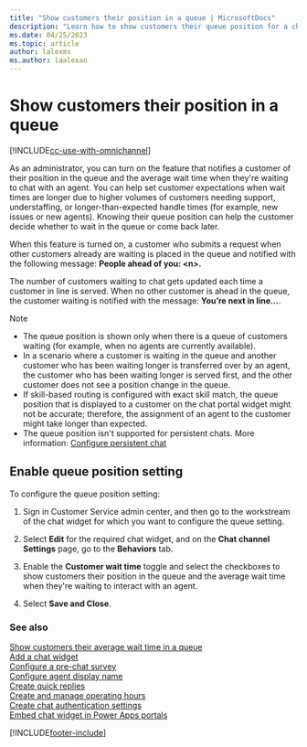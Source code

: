 ```yaml
---
title: "Show customers their position in a queue | MicrosoftDocs"
description: "Learn how to show customers their queue position for a chat widget in Dynamics 365 Customer Service."
ms.date: 04/25/2023
ms.topic: article
author: lalexms
ms.author: laalexan
---
```


# Show customers their position in a queue

[!INCLUDE[cc-use-with-omnichannel](../../includes/cc-use-with-omnichannel.md)]

As an administrator, you can turn on the feature that notifies a customer of their position in the queue and the average wait time when they're waiting to chat with an agent. You can help set customer expectations when wait times are longer due to higher volumes of customers needing support, understaffing, or longer-than-expected handle times (for example, new issues or new agents). Knowing their queue position can help the customer decide whether to wait in the queue or come back later.

When this feature is turned on, a customer who submits a request when other customers already are waiting is placed in the queue and notified with the following message: **People ahead of you: \<n\>.** 

The number of customers waiting to chat gets updated each time a customer in line is served. When no other customer is ahead in the queue, the customer waiting is notified with the message: **You’re next in line…**.

> [!NOTE]
>  - The queue position is shown only when there is a queue of customers waiting (for example, when no agents are currently available).
> - In a scenario where a customer is waiting in the queue and another customer who has been waiting longer is transferred over by an agent, the customer who has been waiting longer is served first, and the other customer does not see a position change in the queue. 
> - If skill-based routing is configured with exact skill match, the queue position that is displayed to a customer on the chat portal widget might not be accurate; therefore, the assignment of an agent to the customer might take longer than expected.
> - The queue position isn't supported for persistent chats. More information: [Configure persistent chat](persistent-chat.md)

## Enable queue position setting

To configure the queue position setting:

1. Sign in Customer Service admin center, and then go to the workstream of the chat widget for which you want to configure the queue setting.

1. Select **Edit** for the required chat widget, and on the **Chat channel Settings** page, go to the **Behaviors** tab.

1. Enable the **Customer wait time** toggle and select the checkboxes to show customers their position in the queue and the average wait time when they're waiting to interact with an agent.

1. Select **Save and Close**.


### See also

[Show customers their average wait time in a queue](average-wait-time.md) <br>
[Add a chat widget](add-chat-widget.md) <br>
[Configure a pre-chat survey](configure-pre-chat-survey.md) <br>
[Configure agent display name](agent-display-name.md)<br>
[Create quick replies](create-quick-replies.md) <br>
[Create and manage operating hours](create-operating-hours.md) <br>
[Create chat authentication settings](create-chat-auth-settings.md) <br>
[Embed chat widget in Power Apps portals](embed-chat-widget-portal.md)


[!INCLUDE[footer-include](../../includes/footer-banner.md)]
